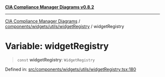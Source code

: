 [**CIA Compliance Manager Diagrams v0.8.2**](../../../../../README.md)

***

[CIA Compliance Manager Diagrams](../../../../../modules.md) / [components/widgets/utils/widgetRegistry](../README.md) / widgetRegistry

# Variable: widgetRegistry

> `const` **widgetRegistry**: `WidgetRegistry`

Defined in: [src/components/widgets/utils/widgetRegistry.tsx:180](https://github.com/Hack23/cia-compliance-manager/blob/423c5d261c747ade8ca2550e176aa05168b5a31e/src/components/widgets/utils/widgetRegistry.tsx#L180)
